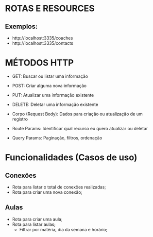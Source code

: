 # ROTAS E RESOURCES

## Exemplos:

- http://localhost:3335/coaches
- http://localhost:3335/contacts

# MÉTODOS HTTP
- GET: Buscar ou listar uma informação
- POST: Criar alguma nova informação
- PUT: Atualizar uma informação existente
- DELETE: Deletar uma informação existente

- Corpo (Request Body): Dados para criação ou atualização de um registro
- Route Params: Identificar qual recurso eu quero atualizar ou deletar
- Query Params: Paginação, filtros, ordenação

# Funcionalidades (Casos de uso)

## Conexões

- Rota para listar o total de conexões realizadas;
- Rota para criar uma nova conexão;

## Aulas

- Rota para criar uma aula;
- Rota para listar aulas;
  - Filtrar por matéria, dia da semana e horário;